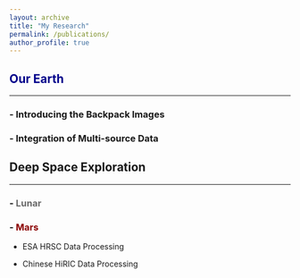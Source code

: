 ```yaml
---
layout: archive
title: "My Research"
permalink: /publications/
author_profile: true
---
```



## <font color="#00008B"> Our Earth </font>
---
### - Introducing the Backpack Images

### - Integration of Multi-source Data

## Deep Space Exploration
---
### - <font color="#696969"> Lunar </font>

### - <font color="#8B0000"> Mars </font>
- ESA HRSC Data Processing

- Chinese HiRIC  Data Processing


